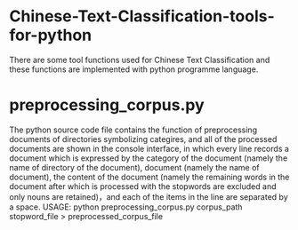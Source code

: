 # Chinese-Text-Classification-tools-for-python
There are some tool functions used for Chinese Text Classification and these functions are implemented with python programme language.
# preprocessing_corpus.py
The python source code file contains the function of preprocessing documents of directories symbolizing categires, and all of the processed documents are shown in the console interface, in which  every line records a document which is expressed by the category of the document (namely the name of directory of the document), document (namely the name of document), the content of the document (namely the remaining words in the document after which is processed with the stopwords are excluded and only nouns are retained)，and each of the items in the line are separated by a space.
USAGE: python preprocessing_corpus.py corpus_path stopword_file > preprocessed_corpus_file

